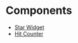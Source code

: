 # Components

* [Star Widget](https://volvalder.github.io/SWE-FE-prep/components/star-widget/)
* [Hit Counter](https://volvalder.github.io/SWE-FE-prep/components/hit-counter/)
